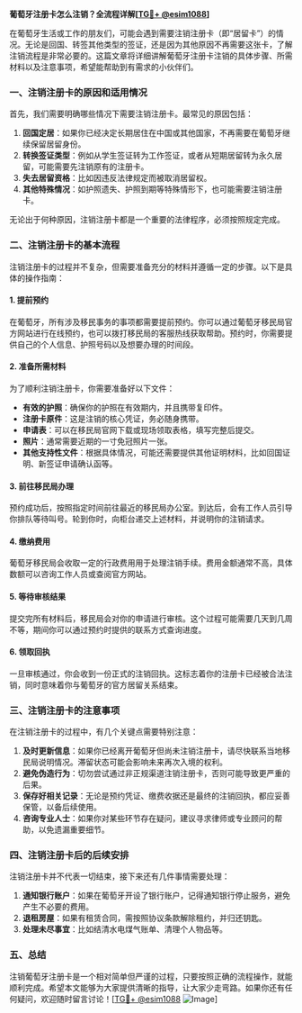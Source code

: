 **葡萄牙注册卡怎么注销？全流程详解[[TG💪+ @esim1088](https://t.me/s/esim1088)]**

在葡萄牙生活或工作的朋友们，可能会遇到需要注销注册卡（即“居留卡”）的情况。无论是回国、转签其他类型的签证，还是因为其他原因不再需要这张卡，了解注销流程是非常必要的。这篇文章将详细讲解葡萄牙注册卡注销的具体步骤、所需材料以及注意事项，希望能帮助到有需求的小伙伴们。

### 一、注销注册卡的原因和适用情况

首先，我们需要明确哪些情况下需要注销注册卡。最常见的原因包括：

1. **回国定居**：如果你已经决定长期居住在中国或其他国家，不再需要在葡萄牙继续保留居留身份。
2. **转换签证类型**：例如从学生签证转为工作签证，或者从短期居留转为永久居留，可能需要先注销原有的注册卡。
3. **失去居留资格**：比如因违反法律规定而被取消居留权。
4. **其他特殊情况**：如护照遗失、护照到期等特殊情形下，也可能需要注销注册卡。

无论出于何种原因，注销注册卡都是一个重要的法律程序，必须按照规定完成。

### 二、注销注册卡的基本流程

注销注册卡的过程并不复杂，但需要准备充分的材料并遵循一定的步骤。以下是具体的操作指南：

#### 1. 提前预约

在葡萄牙，所有涉及移民事务的事项都需要提前预约。你可以通过葡萄牙移民局官方网站进行在线预约，也可以拨打移民局的客服热线获取帮助。预约时，你需要提供自己的个人信息、护照号码以及想要办理的时间段。

#### 2. 准备所需材料

为了顺利注销注册卡，你需要准备好以下文件：

- **有效的护照**：确保你的护照在有效期内，并且携带复印件。
- **注册卡原件**：这是注销的核心凭证，务必随身携带。
- **申请表**：可以在移民局官网下载或现场领取表格，填写完整后提交。
- **照片**：通常需要近期的一寸免冠照片一张。
- **其他支持性文件**：根据具体情况，可能还需要提供其他证明材料，比如回国证明、新签证申请确认函等。

#### 3. 前往移民局办理

预约成功后，按照指定时间前往最近的移民局办公室。到达后，会有工作人员引导你排队等待叫号。轮到你时，向柜台递交上述材料，并说明你的注销请求。

#### 4. 缴纳费用

葡萄牙移民局会收取一定的行政费用用于处理注销手续。费用金额通常不高，具体数额可以咨询工作人员或查阅官方网站。

#### 5. 等待审核结果

提交完所有材料后，移民局会对你的申请进行审核。这个过程可能需要几天到几周不等，期间你可以通过预约时提供的联系方式查询进度。

#### 6. 领取回执

一旦审核通过，你会收到一份正式的注销回执。这标志着你的注册卡已经被合法注销，同时意味着你与葡萄牙的官方居留关系结束。

### 三、注销注册卡的注意事项

在注销注册卡的过程中，有几个关键点需要特别注意：

1. **及时更新信息**：如果你已经离开葡萄牙但尚未注销注册卡，请尽快联系当地移民局说明情况。滞留状态可能会影响未来再次入境的权利。
2. **避免伪造行为**：切勿尝试通过非正规渠道注销注册卡，否则可能导致更严重的后果。
3. **保存好相关记录**：无论是预约凭证、缴费收据还是最终的注销回执，都应妥善保管，以备后续使用。
4. **咨询专业人士**：如果你对某些环节存在疑问，建议寻求律师或专业顾问的帮助，以免遗漏重要细节。

### 四、注销注册卡后的后续安排

注销注册卡并不代表一切结束，接下来还有几件事情需要处理：

1. **通知银行账户**：如果在葡萄牙开设了银行账户，记得通知银行停止服务，避免产生不必要的费用。
2. **退租房屋**：如果有租赁合同，需按照协议条款解除租约，并归还钥匙。
3. **处理未尽事宜**：比如结清水电煤气账单、清理个人物品等。

### 五、总结

注销葡萄牙注册卡是一个相对简单但严谨的过程，只要按照正确的流程操作，就能顺利完成。希望本文能够为大家提供清晰的指导，让大家少走弯路。如果你还有任何疑问，欢迎随时留言讨论！[[TG💪+ @esim1088](https://t.me/s/esim1088) ![Image](https://i.postimg.cc/4NQfJmqS/Snipaste-2025-05-13-00-14-12.png)]